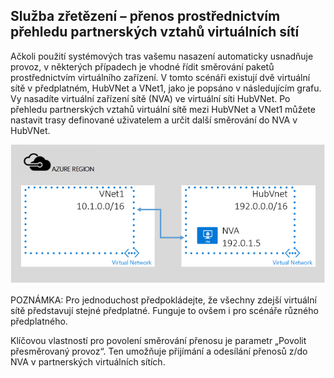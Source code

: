 ## Služba zřetězení – přenos prostřednictvím přehledu partnerských vztahů virtuálních sítí

Ačkoli použití systémových tras vašemu nasazení automaticky usnadňuje provoz, v některých případech je vhodné řídit směrování paketů prostřednictvím virtuálního zařízení.
V tomto scénáři existují dvě virtuální sítě v předplatném, HubVNet a VNet1, jako je popsáno v následujícím grafu. Vy nasadíte virtuální zařízení sítě (NVA) ve virtuální síti HubVNet. Po přehledu partnerských vztahů virtuální sítě mezi HubVNet a VNet1 můžete nastavit trasy definované uživatelem a určit další směrování do NVA v HubVNet.

![Přenos NVA](./media/virtual-networks-create-vnetpeering-scenario-transit-include/figure01.PNG)

POZNÁMKA: Pro jednoduchost předpokládejte, že všechny zdejší virtuální sítě představují stejné předplatné. Funguje to ovšem i pro scénáře různého předplatného. 

Klíčovou vlastností pro povolení směrování přenosu je parametr „Povolit přesměrovaný provoz“. Ten umožňuje přijímání a odesílání přenosů z/do NVA v partnerských virtuálních sítích.  


<!---HONumber=Aug16_HO4-->


